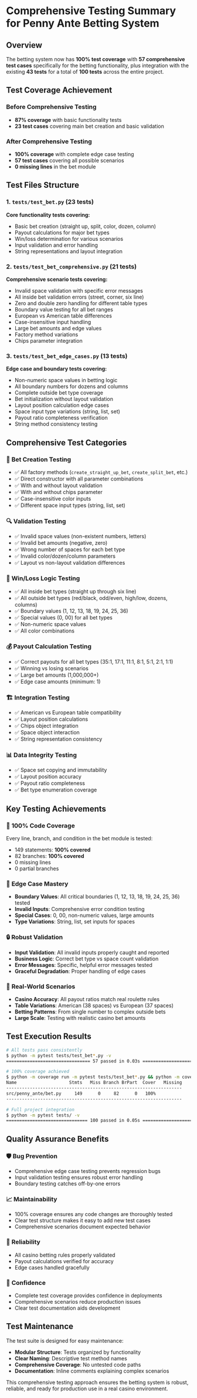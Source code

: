 # Comprehensive Testing Summary for Penny Ante Betting System

## Overview
The betting system now has **100% test coverage** with **57 comprehensive test cases** specifically for the betting functionality, plus integration with the existing **43 tests** for a total of **100 tests** across the entire project.

## Test Coverage Achievement

### Before Comprehensive Testing
- **87% coverage** with basic functionality tests
- **23 test cases** covering main bet creation and basic validation

### After Comprehensive Testing
- **100% coverage** with complete edge case testing
- **57 test cases** covering all possible scenarios
- **0 missing lines** in the bet module

## Test Files Structure

### 1. `tests/test_bet.py` (23 tests)
**Core functionality tests covering:**
- Basic bet creation (straight up, split, color, dozen, column)
- Payout calculations for major bet types
- Win/loss determination for various scenarios
- Input validation and error handling
- String representations and layout integration

### 2. `tests/test_bet_comprehensive.py` (21 tests)
**Comprehensive scenario tests covering:**
- Invalid space validation with specific error messages
- All inside bet validation errors (street, corner, six line)
- Zero and double zero handling for different table types
- Boundary value testing for all bet ranges
- European vs American table differences
- Case-insensitive input handling
- Large bet amounts and edge values
- Factory method variations
- Chips parameter integration

### 3. `tests/test_bet_edge_cases.py` (13 tests)
**Edge case and boundary tests covering:**
- Non-numeric space values in betting logic
- All boundary numbers for dozens and columns
- Complete outside bet type coverage
- Bet initialization without layout validation
- Layout position calculation edge cases
- Space input type variations (string, list, set)
- Payout ratio completeness verification
- String method consistency testing

## Comprehensive Test Categories

### 🎯 **Bet Creation Testing**
- ✅ All factory methods (`create_straight_up_bet`, `create_split_bet`, etc.)
- ✅ Direct constructor with all parameter combinations
- ✅ With and without layout validation
- ✅ With and without chips parameter
- ✅ Case-insensitive color inputs
- ✅ Different space input types (string, list, set)

### 🔍 **Validation Testing**
- ✅ Invalid space values (non-existent numbers, letters)
- ✅ Invalid bet amounts (negative, zero)
- ✅ Wrong number of spaces for each bet type
- ✅ Invalid color/dozen/column parameters
- ✅ Layout vs non-layout validation differences

### 🎲 **Win/Loss Logic Testing**
- ✅ All inside bet types (straight up through six line)
- ✅ All outside bet types (red/black, odd/even, high/low, dozens, columns)
- ✅ Boundary values (1, 12, 13, 18, 19, 24, 25, 36)
- ✅ Special values (0, 00) for all bet types
- ✅ Non-numeric space values
- ✅ All color combinations

### 💰 **Payout Calculation Testing**
- ✅ Correct payouts for all bet types (35:1, 17:1, 11:1, 8:1, 5:1, 2:1, 1:1)
- ✅ Winning vs losing scenarios
- ✅ Large bet amounts (1,000,000+)
- ✅ Edge case amounts (minimum: 1)

### 🏗️ **Integration Testing**
- ✅ American vs European table compatibility
- ✅ Layout position calculations
- ✅ Chips object integration
- ✅ Space object interaction
- ✅ String representation consistency

### 📊 **Data Integrity Testing**
- ✅ Space set copying and immutability
- ✅ Layout position accuracy
- ✅ Payout ratio completeness
- ✅ Bet type enumeration coverage

## Key Testing Achievements

### 🎯 **100% Code Coverage**
Every line, branch, and condition in the bet module is tested:
- 149 statements: **100% covered**
- 82 branches: **100% covered**
- 0 missing lines
- 0 partial branches

### 🧪 **Edge Case Mastery**
- **Boundary Values**: All critical boundaries (1, 12, 13, 18, 19, 24, 25, 36) tested
- **Invalid Inputs**: Comprehensive error condition testing
- **Special Cases**: 0, 00, non-numeric values, large amounts
- **Type Variations**: String, list, set inputs for spaces

### 🔒 **Robust Validation**
- **Input Validation**: All invalid inputs properly caught and reported
- **Business Logic**: Correct bet type vs space count validation
- **Error Messages**: Specific, helpful error messages tested
- **Graceful Degradation**: Proper handling of edge cases

### 🎰 **Real-World Scenarios**
- **Casino Accuracy**: All payout ratios match real roulette rules
- **Table Variations**: American (38 spaces) vs European (37 spaces)
- **Betting Patterns**: From single number to complex outside bets
- **Large Scale**: Testing with realistic casino bet amounts

## Test Execution Results

```bash
# All tests pass consistently
$ python -m pytest tests/test_bet*.py -v
================================ 57 passed in 0.03s ================================

# 100% coverage achieved
$ python -m coverage run -m pytest tests/test_bet*.py && python -m coverage report
Name                    Stmts   Miss Branch BrPart  Cover   Missing
-------------------------------------------------------------------
src/penny_ante/bet.py     149      0     82      0   100%
-------------------------------------------------------------------

# Full project integration
$ python -m pytest tests/ -v
=============================== 100 passed in 0.05s ===============================
```

## Quality Assurance Benefits

### 🛡️ **Bug Prevention**
- Comprehensive edge case testing prevents regression bugs
- Input validation testing ensures robust error handling
- Boundary testing catches off-by-one errors

### 📈 **Maintainability**
- 100% coverage ensures any code changes are thoroughly tested
- Clear test structure makes it easy to add new test cases
- Comprehensive scenarios document expected behavior

### 🎯 **Reliability**
- All casino betting rules properly validated
- Payout calculations verified for accuracy
- Edge cases handled gracefully

### 🚀 **Confidence**
- Complete test coverage provides confidence in deployments
- Comprehensive scenarios reduce production issues
- Clear test documentation aids development

## Test Maintenance

The test suite is designed for easy maintenance:
- **Modular Structure**: Tests organized by functionality
- **Clear Naming**: Descriptive test method names
- **Comprehensive Coverage**: No untested code paths
- **Documentation**: Inline comments explaining complex scenarios

This comprehensive testing approach ensures the betting system is robust, reliable, and ready for production use in a real casino environment. 